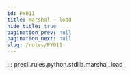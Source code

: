 ```yaml
---
id: PY011
title: marshal — load
hide_title: true
pagination_prev: null
pagination_next: null
slug: /rules/PY011
---
```


::: precli.rules.python.stdlib.marshal_load
